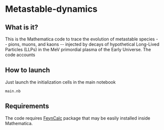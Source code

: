 # Metastable-dynamics

## What is it?

This is the Mathematica code to trace the evolution of metastable species -- pions, muons, and kaons -- injected by decays of hypothetical Long-Lived Particles (LLPs) in the MeV primordial plasma of the Early Universe. The code accounts 


## How to launch

Just launch the initialization cells in the main notebook <dt><code>main.nb</code></dt>

## Requirements

The code requires [FeynCalc](https://feyncalc.github.io/) package that may be easily installed inside Mathematica.
